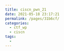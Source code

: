 ```yaml
---
title: ciscn_pwn_21
date: 2021-05-18 23:17:21
permalink: /pages/31b6cf/
categories:
  - ctf_wp
  - ciscn
tags:
  - 
---
```

 
